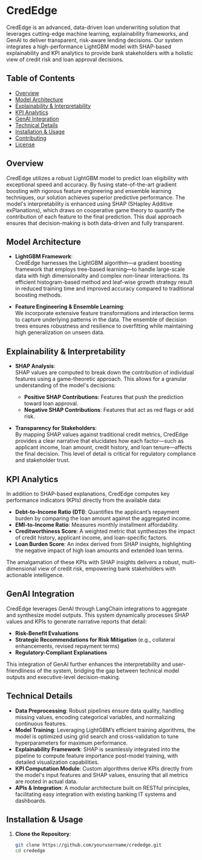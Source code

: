 # CredEdge

CredEdge is an advanced, data-driven loan underwriting solution that leverages cutting-edge machine learning, explainability frameworks, and GenAI to deliver transparent, risk-aware lending decisions. Our system integrates a high-performance LightGBM model with SHAP-based explainability and KPI analytics to provide bank stakeholders with a holistic view of credit risk and loan approval decisions.

## Table of Contents
- [Overview](#overview)
- [Model Architecture](#model-architecture)
- [Explainability & Interpretability](#explainability--interpretability)
- [KPI Analytics](#kpi-analytics)
- [GenAI Integration](#genai-integration)
- [Technical Details](#technical-details)
- [Installation & Usage](#installation--usage)
- [Contributing](#contributing)
- [License](#license)

## Overview
CredEdge utilizes a robust LightGBM model to predict loan eligibility with exceptional speed and accuracy. By fusing state-of-the-art gradient boosting with rigorous feature engineering and ensemble learning techniques, our solution achieves superior predictive performance. The model's interpretability is enhanced using SHAP (SHapley Additive exPlanations), which draws on cooperative game theory to quantify the contribution of each feature to the final prediction. This dual approach ensures that decision-making is both data-driven and fully transparent.

## Model Architecture
- **LightGBM Framework**:  
  CredEdge harnesses the LightGBM algorithm—a gradient boosting framework that employs tree-based learning—to handle large-scale data with high dimensionality and complex non-linear interactions. Its efficient histogram-based method and leaf-wise growth strategy result in reduced training time and improved accuracy compared to traditional boosting methods.
  
- **Feature Engineering & Ensemble Learning**:  
  We incorporate extensive feature transformations and interaction terms to capture underlying patterns in the data. The ensemble of decision trees ensures robustness and resilience to overfitting while maintaining high generalization on unseen data.

## Explainability & Interpretability
- **SHAP Analysis**:  
  SHAP values are computed to break down the contribution of individual features using a game-theoretic approach. This allows for a granular understanding of the model's decisions:
  - **Positive SHAP Contributions**: Features that push the prediction toward loan approval.
  - **Negative SHAP Contributions**: Features that act as red flags or add risk.
  
- **Transparency for Stakeholders**:  
  By mapping SHAP values against traditional credit metrics, CredEdge provides a clear narrative that elucidates how each factor—such as applicant income, loan amount, credit history, and loan tenure—affects the final decision. This level of detail is critical for regulatory compliance and stakeholder trust.

## KPI Analytics
In addition to SHAP-based explanations, CredEdge computes key performance indicators (KPIs) directly from the available data:
- **Debt-to-Income Ratio (DTI)**: Quantifies the applicant’s repayment burden by comparing the loan amount against the aggregated income.
- **EMI-to-Income Ratio**: Measures monthly installment affordability.
- **Creditworthiness Score**: A weighted metric that synthesizes the impact of credit history, applicant income, and loan-specific factors.
- **Loan Burden Score**: An index derived from SHAP insights, highlighting the negative impact of high loan amounts and extended loan terms.

The amalgamation of these KPIs with SHAP insights delivers a robust, multi-dimensional view of credit risk, empowering bank stakeholders with actionable intelligence.

## GenAI Integration
CredEdge leverages GenAI through LangChain integrations to aggregate and synthesize model outputs. This system dynamically processes SHAP values and KPIs to generate narrative reports that detail:
- **Risk-Benefit Evaluations**
- **Strategic Recommendations for Risk Mitigation** (e.g., collateral enhancements, revised repayment terms)
- **Regulatory-Compliant Explanations**

This integration of GenAI further enhances the interpretability and user-friendliness of the system, bridging the gap between technical model outputs and executive-level decision-making.

## Technical Details
- **Data Preprocessing**: Robust pipelines ensure data quality, handling missing values, encoding categorical variables, and normalizing continuous features.
- **Model Training**: Leveraging LightGBM’s efficient training algorithms, the model is optimized using grid search and cross-validation to tune hyperparameters for maximum performance.
- **Explainability Framework**: SHAP is seamlessly integrated into the pipeline to compute feature importance post-model training, with detailed visualization capabilities.
- **KPI Computation Module**: Custom algorithms derive KPIs directly from the model's input features and SHAP values, ensuring that all metrics are rooted in actual data.
- **APIs & Integration**: A modular architecture built on RESTful principles, facilitating easy integration with existing banking IT systems and dashboards.

## Installation & Usage
1. **Clone the Repository**:
   ```bash
   git clone https://github.com/yourusername/crededge.git
   cd crededge
